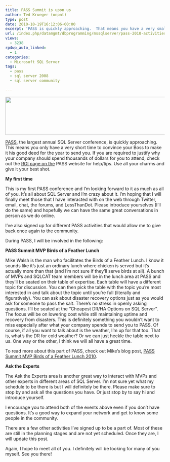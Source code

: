 ```yaml
---
title: PASS Summit is upon us
author: Ted Krueger (onpnt)
type: post
date: 2010-10-19T16:12:06+00:00
excerpt: 'PASS is quickly approaching.  That means you have a very small amount of time to convince your manager, director, VP or whomever you call Boss, to send you to the largest annual SQL Server conference.  If you do want to go and putting together a return of investment is not your strong point; PASS has taken into account that many a required to provide an ROI or some sort of documentation that says why the company should spend thousands of dollars for the trip.  Since this is the case, the PASS website has an actual ROI page just to help you compose your own ROI.'
url: /index.php/datamgmt/dbprogramming/mssqlserver/pass-2010-activities/
views:
  - 3238
rp4wp_auto_linked:
  - 1
categories:
  - Microsoft SQL Server
tags:
  - pass
  - sql server 2008
  - sql server community

---
```

<div class="image_block">
  <img src="/wp-content/uploads/blogs/DataMgmt/passlogo.gif" alt="" title="" width="628" height="120" />
</div>

[PASS][1], the largest annual SQL Server conference, is quickly approaching. This means you only have a very short time to convince your Boss to make it his good deed for the year to send you. If you are required to justify why your company should spend thousands of dollars for you to attend, check out the [ROI page on the][2] PASS website for help/tips. Use all your charms and give it your best shot.

**My first time**

This is my first PASS conference and I&#8217;m looking forward to it as much as all of you. It’s all about SQL Server and I’m crazy about it. I’m hoping that I will finally meet those that I have interacted with on the web through Twitter, email, chat, the forums, and LessThanDot. Please introduce yourselves (I’ll do the same) and hopefully we can have the same great conversations in person as we do online. 

I’ve also signed up for different PASS activities that would allow me to give back once again to the community. 

<span class="MT_under">During PASS, I will be involved in the following:</span>

**PASS Summit MVP Birds of a Feather Lunch**

Mike Walsh is the man who facilitates the Birds of a Feather Lunch. I know it sounds like it’s just an ordinary lunch where chicken is served but it’s actually more than that (and I’m not sure if they’ll serve birds at all). A bunch of MVPs and SQLCAT team members will be in the lunch area at PASS and they’ll be seated on their table of expertise. Each table will have a different topic for discussion. You can then pick the table with the topic you’re most interested in and talk about the topic until you’re full (literally and figuratively). You can ask about disaster recovery options just as you would ask for someone to pass the salt. There’s no stress in openly asking questions. I’ll be seated at the &#8220;Cheapest DR/HA Options on SQL Server&#8221;. The focus will be on lowering cost while still maintaining uptime and recovery from disasters. This is definitely something you wouldn’t want to miss especially after what your company spends to send you to PASS. Of course, if all you want to talk about is the weather, I’m up for that too. That is, what’s the DR for cold weather? Or we can just heckle the table next to us. One way or the other, I think we will all have a great time. 

To read more about this part of PASS, check out Mike’s blog post, [PASS Summit MVP Birds of a Feather Lunch 2010][3].

**Ask the Experts**

The Ask the Experts area is another great way to interact with MVPs and other experts in different areas of SQL Server. I’m not sure yet what my schedule to be there is but I will definitely be there. Please make sure to stop by and ask all the questions you have. Or just stop by to say hi and introduce yourself. 

I encourage you to attend both of the events above even if you don’t have questions. It’s a good way to expand your network and get to know some people in the community. 

There are a few other activities I’ve signed up to be a part of. Most of these are still in the planning stages and are not yet scheduled. Once they are, I will update this post. 

Again, I hope to meet all of you. I definitely will be looking for many of you myself. See you there!

 [1]: http://www.sqlpass.org/summit/na2010/Agenda.aspx
 [2]: http://www.sqlpass.org/summit/na2010/AboutSummit/ROI.aspx
 [3]: http://www.straightpathsql.com/archives/2010/10/pass-summit-mvp-birds-of-a-feather-lunch-2010/